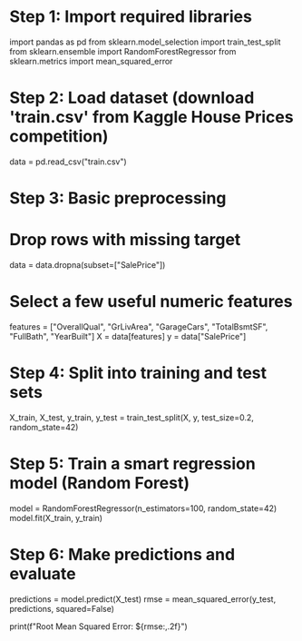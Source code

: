 # Step 1: Import required libraries
import pandas as pd
from sklearn.model_selection import train_test_split
from sklearn.ensemble import RandomForestRegressor
from sklearn.metrics import mean_squared_error

# Step 2: Load dataset (download 'train.csv' from Kaggle House Prices competition)
data = pd.read_csv("train.csv")

# Step 3: Basic preprocessing
# Drop rows with missing target
data = data.dropna(subset=["SalePrice"])

# Select a few useful numeric features
features = ["OverallQual", "GrLivArea", "GarageCars", "TotalBsmtSF", "FullBath", "YearBuilt"]
X = data[features]
y = data["SalePrice"]

# Step 4: Split into training and test sets
X_train, X_test, y_train, y_test = train_test_split(X, y, test_size=0.2, random_state=42)

# Step 5: Train a smart regression model (Random Forest)
model = RandomForestRegressor(n_estimators=100, random_state=42)
model.fit(X_train, y_train)

# Step 6: Make predictions and evaluate
predictions = model.predict(X_test)
rmse = mean_squared_error(y_test, predictions, squared=False)

print(f"Root Mean Squared Error: ${rmse:,.2f}")

